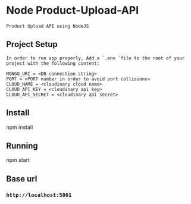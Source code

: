 # Node Product-Upload-API

    Product Upload API using NodeJS

## Project Setup

    In order to run app properly, Add a `.env `file to the root of your project with the following content:

    MONGO_URI = <DB connection string>
    PORT = <PORT number in order to avoid port collisions>
    CLOUD_NAME = <cloudinary cloud name>
    CLOUD_API_KEY = <cloudinary api key>
    CLOUD_API_SECRET = <cloudinary api secret>

## Install

npm install

## Running

npm start

## Base url

### `http://localhost:5001`